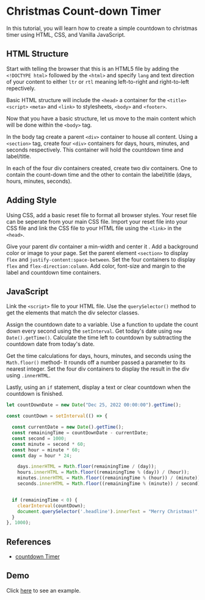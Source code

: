# Christmas Count-down Timer

In this tutorial, you will learn how to create a simple countdown to christmas timer using HTML, CSS, and Vanilla JavaScript.

## HTML Structure
Start with telling the browser that this is an HTML5 file by adding the ```<!DOCTYPE html>``` followed by the ```<html>``` and specify ```lang``` and text direction of your content to either ```ltr``` or ```rtl``` meaning left-to-right and right-to-left repectively.

Basic HTML structure will include the ```<head>``` a container for the ```<title>``` ```<script>``` ```<meta>``` and ```<link>``` to stylesheets, ```<body>``` and ```<footer>```.

Now that you have a basic structure, let us move to the main content which will be done within the ```<body>``` tag. 

In the body tag create a parent ```<div>``` container to house all content. Using a ```<section>``` tag, create four ```<div>``` containers for days, hours, minutes, and seconds respectively. This container will hold the countdown time and label/title.

In each of the four div containers created, create two div containers. One to contain the count-down time and the other to contain the label/title (days, hours, minutes, seconds).

## Adding Style
Using CSS, add a basic reset file to format all browser styles. Your reset file can be seperate from your main CSS file. Import your reset file into your CSS file and link the CSS file to your HTML file using the ```<link>``` in the ```<head>```. 

Give your parent div container a min-width and center it . Add a background color or image to your page. Set the parent element ```<section>``` to display ```flex``` and ```justify-content:space-between```. Set the four containers to display ```flex``` and ```flex-direction:column```. Add color, font-size and margin to the label and countdown time containers.

## JavaScript
Link the ```<script>``` file to your HTML file. Use the ```querySelector()``` method to get the elements that match the div selector classes.

Assign the countdown date to a variable. Use a function to update the count down every second using the ```setInterval```. Get today's date using ```new Date().getTime()```. Calculate the time left to countdown by subtracting the countdown date from today's date. 

Get the time calculations for days, hours, minutes, and seconds using the ```Math.floor()``` method- It rounds off a number passed a parameter to its nearest integer. Set the four div containers to display the result in the div using ```.innerHTML```.

Lastly, using an ```if``` statement, display a text or clear countdown when the countdown is finished.


```javascript
let countDownDate = new Date("Dec 25, 2022 00:00:00").getTime();

const countDown = setInterval(() => {

  const currentDate = new Date().getTime();
  const remainingTime = countDownDate - currentDate;
  const second = 1000;
  const minute = second * 60;
  const hour = minute * 60;
  const day = hour * 24;

    days.innerHTML = Math.floor(remainingTime / (day));
    hours.innerHTML = Math.floor((remainingTime % (day)) / (hour));
    minutes.innerHTML = Math.floor((remainingTime % (hour)) / (minute));
    seconds.innerHTML = Math.floor((remainingTime % (minute)) / second);


  if (remainingTime < 0) {
    clearInterval(countDown);
    document.querySelector('.headline').innerText = "Merry Christmas!";
  }
}, 1000);
```

## References
- [countdown Timer](https://www.w3schools.com/howto/howto_js_countdown.asp)

## Demo
Click [here](https://thelma-dev.github.io/christmas-countdown/) to see an example.
